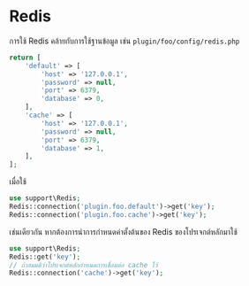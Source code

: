 # Redis
การใช้ Redis คล้ายกับการใช้ฐานข้อมูล เช่น `plugin/foo/config/redis.php`
```php
return [
    'default' => [
        'host' => '127.0.0.1',
        'password' => null,
        'port' => 6379,
        'database' => 0,
    ],
    'cache' => [
        'host' => '127.0.0.1',
        'password' => null,
        'port' => 6379,
        'database' => 1,
    ],
];
```
เมื่อใช้
```php
use support\Redis;
Redis::connection('plugin.foo.default')->get('key');
Redis::connection('plugin.foo.cache')->get('key');
```

เช่นเดียวกัน หากต้องการนำการกำหนดค่าตั้งต้นของ Redis ของโปรเจกต์หลักมาใช้
```php
use support\Redis;
Redis::get('key');
// ถ้าสมมติว่าโปรเจกต์หลักกำหนดการเชื่อมต่อ cache ไว้
Redis::connection('cache')->get('key');
```
